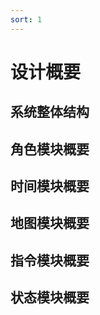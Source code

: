 ```yaml
---
sort: 1
---
```


# 设计概要

## 系统整体结构

## 角色模块概要

## 时间模块概要

## 地图模块概要

## 指令模块概要

## 状态模块概要


